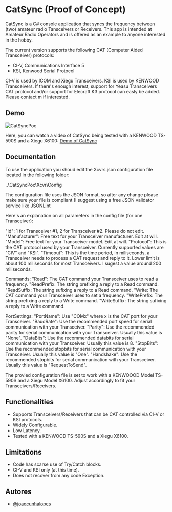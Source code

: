 
# CatSync (Proof of Concept)

CatSync is a C# console application that syncs the frequency between (two) amateur radio Tansceivers or Receivers.
This app is intended at Amateur Radio Operators and is offered as an example to anyone interested in the hobby.

The current version supports the following CAT (Computer Aided Transceiver) protocols:

- CI-V, Communications Interface 5
- KSI, Kenwood Serial Protocol

CI-V is used by ICOM and Xiegu Transceivers. KSI is used by KENWOOD Transceivers.
If there's enough interest, support for Yeasu Transceivers CAT protocol and/or support for Elecraft K3 protocol can easly be added. Please contact m if interested.


## Demo

![CatSyncPoc](https://github.com/joaocunhalopes/catsyncpoc/assets/172989666/33b2c3f8-2b86-4d73-941d-66026f8ab2aa)

Here, you can watch a video of CatSync being tested with a KENWOOD TS-590S and a Xiegu X6100: [Demo of CatSync](https://www.youtube.com/watch?v=FZajYRjz7ec)


## Documentation

To use the application you shoud edit the Xcvrs.json configuration file located in the following folder:

..\\CatSyncPoc\Xcvr\Config

The configuration file uses the JSON format, so after any change please make sure your file is compliant (I suggest using a free JSON validator service like [JSONLint](https://jsonlint.com/)

Here's an explanation on all parameters in the config file (for one Transceiver):

"Id": 1 for Transceiver #1, 2 for Transceiver #2. Please do not edit.
"Manufacturer": Free text for your Transceiver manufacturer. Edit at will.
"Model": Free text for your Transceiver model. Edit at will.
"Protocol": This is the CAT protocol used by your Transceiver. Currently supported values are "CIV" and "KSI".
"Timeout": This is the time period, in miliseconds, a Transceiver needs to process a CAT request and reply to it. Lower limit is about 100 miliseconds for most Transceivers. I sugest a value around 200 miliseconds.

Commands:
"Read": The CAT command your Transceiver uses to read a frequency.
"ReadPrefix: The string prefixing a reply to a Read command.
"ReadSuffix: The string sufixing a reply to a Read command.
"Write: The CAT command your Transceiver uses to set a frequency.
"WritePrefix: The string prefixing a reply to a Write command.
"WriteSuffix: The string sufixing a reply to a Write command.

PortSettings:
"PortName": Use "COMx" where x is the CAT port for your Transceiver.
"BaudRate": Use the recommended port speed for serial communication with your Transceiver.
"Parity": Use the recommended parity for serial communication with your Transceiver. Usually this value is "None".
"DataBits": Use the recommended databits for serial communication with your Transceiver. Usually this value is 8.
"StopBits": Use the recommended stopbits for serial communication with your Transceiver. Usually this value is "One".
"Handshake": Use the recommended stopbits for serial communication with your Transceiver. Usually this value is "RequestToSend".

The provied configuration file is set to work with a KENWOOOD Model TS-590S and a Xiegu Model X6100. Adjust accordingly to fit your Transceivers/Receivers.


## Functionalities

- Supports Transceivers/Receivers that can be CAT controlled via CI-V or KSI protocols.
- Widely Configurable.
- Low Latency.
- Tested with a KENWOOD TS-590S and a Xiegu X6100.


## Limitations

- Code has scarse use of Try/Catch blocks.
- CI-V and KSI only (at this time).
- Does not recover from any code Exception.


## Autores

- [@joaocunhalopes](https://www.github.com/joaocunhalopes)
